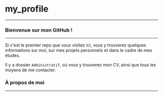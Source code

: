 # my_profile

---

### Bienvenue sur mon GitHub ! 

---

Si c'est le premier repo que vous visitez ici, vous y trouverez quelques informations sur moi, sur mes projets personnels et dans le cadre de mes études.

Il y a dossier `Administratif`, où vous y trouverez mon CV, ainsi que tous les moyens de me contacter.

### À propos de moi 

---
